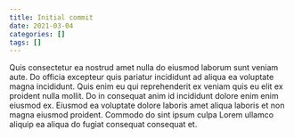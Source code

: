 ```yaml
---
title: Initial commit
date: 2021-03-04
categories: []
tags: []
---
```


Quis consectetur ea nostrud amet nulla do eiusmod laborum sunt veniam aute. Do officia excepteur quis pariatur incididunt ad aliqua ea voluptate magna incididunt. Quis enim eu qui reprehenderit ex veniam quis eu elit ex proident nulla mollit. Do in consequat anim id incididunt dolore enim enim eiusmod ex. Eiusmod ea voluptate dolore laboris amet aliqua laboris et non magna eiusmod proident. Commodo do sint ipsum culpa Lorem ullamco aliquip ea aliqua do fugiat consequat consequat et.
